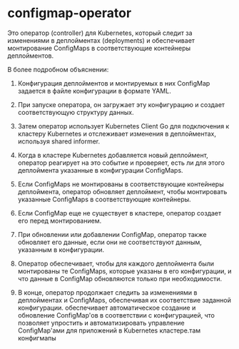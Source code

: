 # configmap-operator

Это оператор (controller) для Kubernetes, который следит за изменениями в деплойментах (deployments) и обеспечивает монтирование ConfigMaps в соответствующие контейнеры деплойментов.

В более подробном объяснении:

1. Конфигурация деплойментов и монтируемых в них ConfigMap задается в файле конфигурации в формате YAML.

2. При запуске оператора, он загружает эту конфигурацию и создает соответствующую структуру данных.

3. Затем оператор использует Kubernetes Client Go для подключения к кластеру Kubernetes и отслеживает изменения в деплойментах, используя shared informer.

4. Когда в кластере Kubernetes добавляется новый деплоймент, оператор реагирует на это событие и проверяет, есть ли для этого деплоймента указанные в конфигурации ConfigMaps.

5. Если ConfigMaps не монтированы в соответствующие контейнеры деплоймента, оператор обновляет деплоймент, чтобы монтировать указанные ConfigMaps в соответствующие контейнеры.

6. Если ConfigMap еще не существует в кластере, оператор создает его перед монтированием.

7. При обновлении или добавлении ConfigMap, оператор также обновляет его данные, если они не соответствуют данным, указанным в конфигурации.

8. Оператор обеспечивает, чтобы для каждого деплоймента были монтированы те ConfigMaps, которые указаны в его конфигурации, и что данные в ConfigMap обновляются только при необходимости.

9. В конце, оператор продолжает следить за изменениями в деплойментах и ConfigMaps, обеспечивая их соответствие заданной конфигурации. обеспечивает автоматическое создание и обновление ConfigMap'ов в соответствии с конфигурацией, что позволяет упростить и автоматизировать управление ConfigMap'ами для приложений в Kubernetes кластере.там конфигмапы